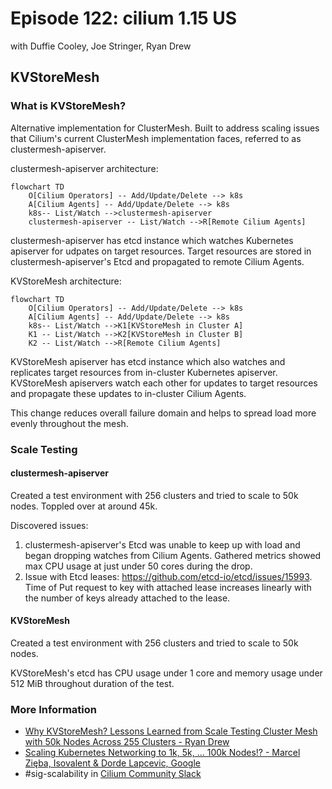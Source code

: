 # Episode 122: cilium 1.15 US

with Duffie Cooley, Joe Stringer, Ryan Drew

## KVStoreMesh

### What is KVStoreMesh?

Alternative implementation for ClusterMesh. Built to address scaling issues that Cilium's current ClusterMesh implementation faces, referred to as clustermesh-apiserver.

clustermesh-apiserver architecture:

```mermaid
flowchart TD
    O[Cilium Operators] -- Add/Update/Delete --> k8s
    A[Cilium Agents] -- Add/Update/Delete --> k8s
    k8s-- List/Watch -->clustermesh-apiserver
    clustermesh-apiserver -- List/Watch -->R[Remote Cilium Agents]
```

clustermesh-apiserver has etcd instance which watches Kubernetes apiserver for udpates on target resources. Target resources are stored in clustermesh-apiserver's Etcd and propagated to remote Cilium Agents.

KVStoreMesh architecture:

```mermaid
flowchart TD
    O[Cilium Operators] -- Add/Update/Delete --> k8s
    A[Cilium Agents] -- Add/Update/Delete --> k8s
    k8s-- List/Watch -->K1[KVStoreMesh in Cluster A]
    K1 -- List/Watch -->K2[KVStoreMesh in Cluster B]
    K2 -- List/Watch -->R[Remote Cilium Agents]
```

KVStoreMesh apiserver has etcd instance which also watches and replicates target resources from in-cluster Kubernetes apiserver. KVStoreMesh apiservers watch each other for updates to target resources and propagate these updates to in-cluster Cilium Agents.

This change reduces overall failure domain and helps to spread load more evenly throughout the mesh.

### Scale Testing

#### clustermesh-apiserver

Created a test environment with 256 clusters and tried to scale to 50k nodes. Toppled over at around 45k.

Discovered issues:

1. clustermesh-apiserver's Etcd was unable to keep up with load and began dropping watches from Cilium Agents. Gathered metrics showed max CPU usage at just under 50 cores during the drop.
2. Issue with Etcd leases: https://github.com/etcd-io/etcd/issues/15993. Time of Put request to key with attached lease increases linearly with the number of keys already attached to the lease.

#### KVStoreMesh

Created a test environment with 256 clusters and tried to scale to 50k nodes.

KVStoreMesh's etcd has CPU usage under 1 core and memory usage under 512 MiB throughout duration of the test.

### More Information

* [Why KVStoreMesh? Lessons Learned from Scale Testing Cluster Mesh with 50k Nodes Across 255 Clusters - Ryan Drew](https://youtu.be/biZMCj1rLoM?si=oo8_oURtpDMLHpRq)
* [Scaling Kubernetes Networking to 1k, 5k, ... 100k Nodes!? - Marcel Zięba, Isovalent & Dorde Lapcevic, Google](https://youtu.be/VWGB-NW800Y)
* #sig-scalability in [Cilium Community Slack](https://cilium.herokuapp.com/)
